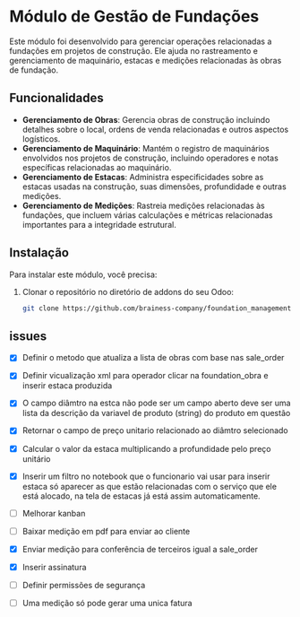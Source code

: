 # Módulo de Gestão de Fundações

Este módulo foi desenvolvido para gerenciar operações relacionadas a fundações em projetos de construção. Ele ajuda no rastreamento e gerenciamento de maquinário, estacas e medições relacionadas às obras de fundação.

## Funcionalidades

- **Gerenciamento de Obras**: Gerencia obras de construção incluindo detalhes sobre o local, ordens de venda relacionadas e outros aspectos logísticos.
- **Gerenciamento de Maquinário**: Mantém o registro de maquinários envolvidos nos projetos de construção, incluindo operadores e notas específicas relacionadas ao maquinário.
- **Gerenciamento de Estacas**: Administra especificidades sobre as estacas usadas na construção, suas dimensões, profundidade e outras medições.
- **Gerenciamento de Medições**: Rastreia medições relacionadas às fundações, que incluem várias calculações e métricas relacionadas importantes para a integridade estrutural.

## Instalação

Para instalar este módulo, você precisa:

1. Clonar o repositório no diretório de addons do seu Odoo:
   ```bash
   git clone https://github.com/brainess-company/foundation_management.git

## issues
- [x] Definir o metodo que atualiza a lista de obras com base nas sale_order 
- [x] Definir vicualização xml para operador clicar na foundation_obra e inserir estaca produzida
- [x] O campo diâmtro na estca não pode ser um campo aberto deve ser uma lista da descrição da variavel de produto (string) do produto em questão
- [x] Retornar o campo de preço unitario relacionado ao diâmtro selecionado
- [x] Calcular o valor da estaca multiplicando a profundidade pelo preço unitário
- [x] Inserir um filtro no notebook que o funcionario vai usar para inserir estaca só aparecer as que estão relacionadas com o serviço que ele está alocado, na tela de estacas já está assim automaticamente.
- [ ] Melhorar kanban
- [ ] Baixar medição em pdf para enviar ao cliente
- [x] Enviar medição para conferência de terceiros igual a sale_order
- [x] Inserir assinatura
- [ ] Definir permissões de segurança
- [ ] Uma medição só pode gerar uma unica fatura


